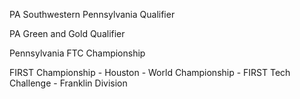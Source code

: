 PA Southwestern Pennsylvania Qualifier

PA Green and Gold Qualifier

Pennsylvania FTC Championship

FIRST Championship - Houston - World Championship - FIRST Tech Challenge - Franklin Division

